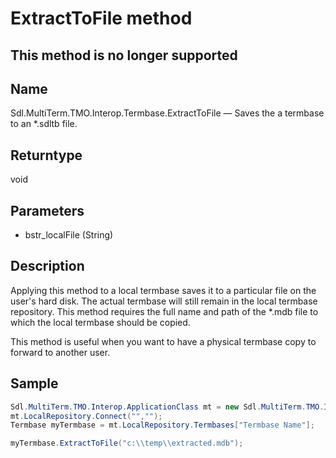 # ExtractToFile method

## This method is no longer supported

## Name

Sdl.MultiTerm.TMO.Interop.Termbase.ExtractToFile —          Saves the a termbase to an \*.sdltb     file.

## Returntype

void


## Parameters

* bstr_localFile (String)



## Description


Applying this method to a local termbase saves it to a particular file on the user's hard disk. The actual termbase will still remain in the local termbase repository. This method requires the full name and path of the \*.mdb file to which the local termbase should be copied.

This method is useful when you want to have a physical termbase copy to forward to another user.



## Sample


```cs
Sdl.MultiTerm.TMO.Interop.ApplicationClass mt = new Sdl.MultiTerm.TMO.Interop.ApplicationClass();
mt.LocalRepository.Connect("","");
Termbase myTermbase = mt.LocalRepository.Termbases["Termbase Name"];

myTermbase.ExtractToFile("c:\\temp\\extracted.mdb");
```
